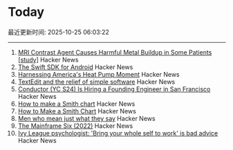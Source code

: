# Today

最近更新时间: 2025-10-25 06:03:22

--- 
1. [MRI Contrast Agent Causes Harmful Metal Buildup in Some Patients [study]](https://www.ormanager.com/briefs/study-mri-contrast-agent-causes-harmful-metal-buildup-in-some-patients/) Hacker News
2. [The Swift SDK for Android](https://www.swift.org/blog/nightly-swift-sdk-for-android/) Hacker News
3. [Harnessing America's Heat Pump Moment](https://www.heatpumped.org/p/harnessing-america-s-heat-pump-moment) Hacker News
4. [TextEdit and the relief of simple software](https://www.newyorker.com/culture/infinite-scroll/textedit-and-the-relief-of-simple-software) Hacker News
5. [Conductor (YC S24) Is Hiring a Founding Engineer in San Francisco](https://www.ycombinator.com/companies/conductor/jobs/MYjJzBV-founding-engineer) Hacker News
6. [How to make a Smith chart](https://www.johndcook.com/blog/2025/10/23/smith-chart/) Hacker News
7. [How to Make a Smith Chart](https://www.johndcook.com/blog/2025/10/23/smith-chart/) Hacker News
8. [Men who mean just what they say](https://journal.humancenteredtech.us/p/men-who-mean-just-what-they-say) Hacker News
9. [The Mainframe Six (2022)](https://arcanesciences.com/os2200/app1.html) Hacker News
10. [Ivy League psychologist: 'Bring your whole self to work' is bad advice](https://www.cnbc.com/2025/10/24/bring-your-whole-self-to-work-is-bad-advice-ivy-league-psychologist-saysheres-why.html) Hacker News
